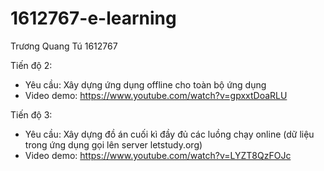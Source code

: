 # 1612767-e-learning

Trương Quang Tú 1612767

Tiến độ 2: 
  - Yêu cầu: Xây dựng ứng dụng offline cho toàn bộ ứng dụng
  - Video demo: https://www.youtube.com/watch?v=gpxxtDoaRLU

Tiến độ 3:
  - Yêu cầu: Xây dựng đồ án cuối kì đầy đủ các luồng chạy online (dữ liệu trong ứng dụng gọi lên server letstudy.org)
  - Video demo: https://www.youtube.com/watch?v=LYZT8QzFOJc
